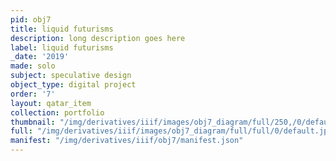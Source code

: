 ```yaml
---
pid: obj7
title: liquid futurisms
description: long description goes here
label: liquid futurisms
_date: '2019'
made: solo
subject: speculative design
object_type: digital project
order: '7'
layout: qatar_item
collection: portfolio
thumbnail: "/img/derivatives/iiif/images/obj7_diagram/full/250,/0/default.jpg"
full: "/img/derivatives/iiif/images/obj7_diagram/full/full/0/default.jpg"
manifest: "/img/derivatives/iiif/obj7/manifest.json"
---
```

